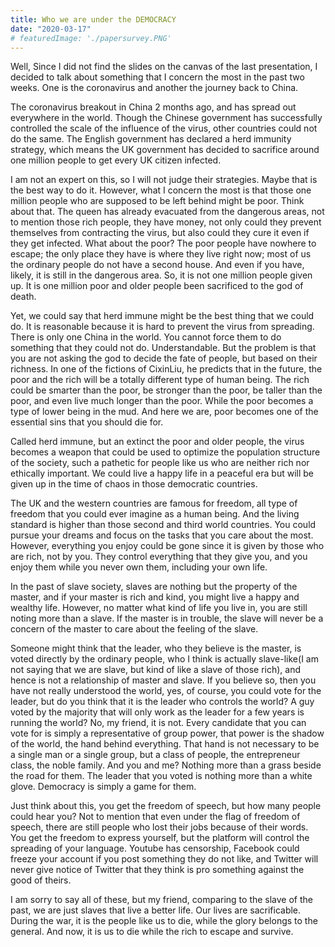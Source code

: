 ```yaml
---
title: Who we are under the DEMOCRACY
date: "2020-03-17"
# featuredImage: './papersurvey.PNG'
---
```


Well, Since I did not find the slides on the canvas of the last presentation, I decided to talk about something that I concern the most in the past two weeks. One is the coronavirus and another the journey back to China.

The coronavirus breakout in China 2 months ago, and has spread out everywhere in the world. Though the Chinese government has successfully controlled the scale of the influence of the virus, other countries could not do the same. The English government has declared a herd immunity strategy, which means the UK government has decided to sacrifice around one million people to get every UK citizen infected.

I am not an expert on this, so I will not judge their strategies. Maybe that is the best way to do it. However, what I concern the most is that those one million people who are supposed to be left behind might be poor. Think about that. The queen has already evacuated from the dangerous areas, not to mention those rich people, they have money, not only could they prevent themselves from contracting the virus, but also could they cure it even if they get infected. What about the poor? The poor people have nowhere to escape; the only place they have is where they live right now; most of us the ordinary people do not have a second house. And even if you have, likely, it is still in the dangerous area. So, it is not one million people given up. It is one million poor and older people been sacrificed to the god of death. 


Yet, we could say that herd immune might be the best thing that we could do. It is reasonable because it is hard to prevent the virus from spreading. There is only one China in the world. You cannot force them to do something that they could not do. Understandable. But the problem is that you are not asking the god to decide the fate of people, but based on their richness. In one of the fictions of CixinLiu, he predicts that in the future, the poor and the rich will be a totally different type of human being. The rich could be smarter than the poor, be stronger than the poor, be taller than the poor, and even live much longer than the poor. While the poor becomes a type of lower being in the mud. And here we are, poor becomes one of the essential sins that you should die for.

Called herd immune, but an extinct the poor and older people, the virus becomes a weapon that could be used to optimize the population structure of the society, such a pathetic for people like us who are neither rich nor ethically important. We could live a happy life in a peaceful era but will be given up in the time of chaos in those democratic countries. 

The UK and the western countries are famous for freedom, all type of freedom that you could ever imagine as a human being. And the living standard is higher than those second and third world countries. You could pursue your dreams and focus on the tasks that you care about the most. However, everything you enjoy could be gone since it is given by those who are rich, not by you. They control everything that they give you, and you enjoy them while you never own them, including your own life.

In the past of slave society, slaves are nothing but the property of the master, and if your master is rich and kind, you might live a happy and wealthy life. However, no matter what kind of life you live in, you are still noting more than a slave. If the master is in trouble, the slave will never be a concern of the master to care about the feeling of the slave.

Someone might think that the leader, who they believe is the master, is voted directly by the ordinary people, who I think is actually slave-like(I am not saying that we are slave, but kind of like a slave of those rich), and hence is not a relationship of master and slave. If you believe so, then you have not really understood the world, yes, of course, you could vote for the leader, but do you think that it is the leader who controls the world? A guy voted by the majority that will only work as the leader for a few years is running the world? No, my friend, it is not. Every candidate that you can vote for is simply a representative of group power, that power is the shadow of the world, the hand behind everything. That hand is not necessary to be a single man or a single group, but a class of people, the entrepreneur class, the noble family. And you and me? Nothing more than a grass beside the road for them. The leader that you voted is nothing more than a white glove. Democracy is simply a game for them.

Just think about this, you get the freedom of speech, but how many people could hear you? Not to mention that even under the flag of freedom of speech, there are still people who lost their jobs because of their words. You get the freedom to express yourself, but the platform will control the spreading of your language. Youtube has censorship,  Facebook could freeze your account if you post something they do not like, and Twitter will never give notice of Twitter that they think is pro something against the good of theirs. 

I am sorry to say all of these, but my friend, comparing to the slave of the past, we are just slaves that live a better life. Our lives are sacrificable. During the war, it is the people like us to die, while the glory belongs to the general. And now, it is us to die while the rich to escape and survive.  
